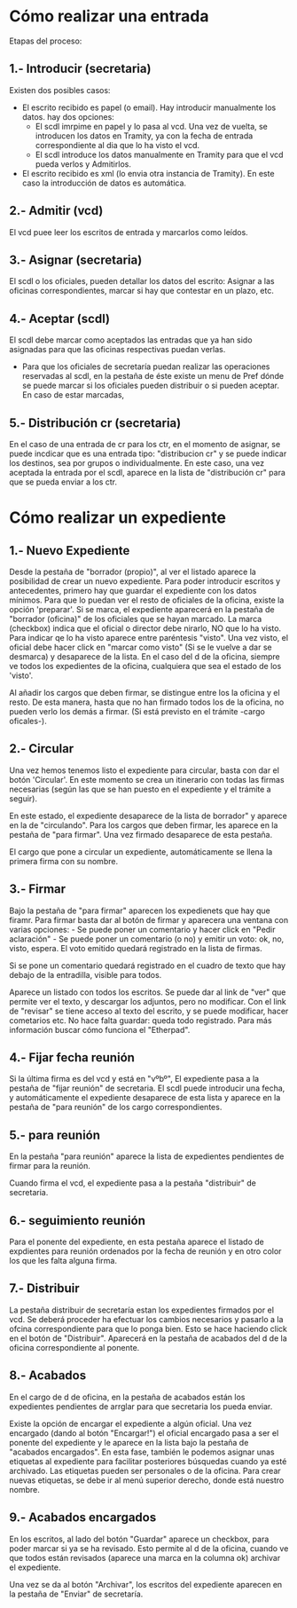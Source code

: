 Cómo realizar una entrada
=========================


Etapas del proceso:



1.- Introducir (secretaria)
--------------

Existen dos posibles casos:

- El escrito recibido es papel (o email). Hay introducir manualmente los datos. hay dos opciones:
    - El scdl imrpime en papel y lo pasa al vcd. Una vez de vuelta, se introducen los datos en Tramity, ya con la fecha de entrada correspondiente al dia que lo ha visto el vcd.
    - El scdl introduce los datos manualmente en  Tramity para que el vcd pueda verlos y Admitirlos.
- El escrito recibido es xml (lo envia otra instancia de Tramity). En este caso la introducción de datos es automática.

 

2.- Admitir (vcd)
-----------
El vcd puee leer los escritos de entrada y marcarlos como leídos.

3.- Asignar (secretaria)
-----------

El scdl o los oficiales, pueden detallar los datos del escrito: Asignar a las oficinas correspondientes, marcar si hay que contestar en un plazo, etc.

4.- Aceptar (scdl)
-----------

El scdl debe marcar como aceptados las entradas que ya han sido asignadas para que las oficinas respectivas puedan verlas.


* Para que los oficiales de secretaría puedan realizar las operaciones reservadas al scdl, en la pestaña de éste existe un menu de Pref dónde se puede marcar si los oficiales pueden distribuir o si pueden aceptar. En caso de estar marcadas, 


5.- Distribución cr (secretaria)
-------------------

En el caso de una entrada de cr para los ctr, en el momento de asignar, se puede incdicar que es una entrada tipo: "distribucion cr" y se puede indicar los destinos, sea por grupos o individualmente. En este caso, una vez aceptada la entrada por el scdl, aparece en la lista de "distribución cr" para que se pueda enviar a los ctr.


Cómo realizar un expediente
===========================

1.- Nuevo Expediente
--------------------

Desde la pestaña de "borrador (propio)", al ver el listado aparece la posibilidad de crear un nuevo expediente. Para poder introducir escritos y antecedentes, primero hay que guardar el expediente con los datos mínimos. Para que lo puedan ver el resto de oficiales de la oficina, existe la opción 'preparar'. Si se marca, el expediente aparecerá en la pestaña de "borrador (oficina)" de los oficiales que se hayan marcado. La marca (checkbox) indica que el oficial o director debe nirarlo, NO que lo ha visto. Para indicar qe lo ha visto aparece entre paréntesis "visto". Una vez visto, el oficial debe hacer click en "marcar como visto" (Si se le vuelve a dar se desmarca) y desaparece de la lista. En el caso del d de la oficina, siempre ve todos los expedientes de la oficina, cualquiera que sea el estado de los 'visto'.

Al añadir los cargos que deben firmar, se distingue entre los la oficina y el resto. De esta manera, hasta que no han firmado todos los de la oficina, no pueden verlo los demás a firmar. (Si está previsto en el trámite -cargo oficales-).

2.- Circular
------------

Una vez hemos tenemos listo el expediente para circular, basta con dar el botón 'Circular'. En este momento se crea un itinerario con todas las firmas necesarias (según las que se han puesto en el expediente y el trámite a seguir).

En este estado, el expediente desaparece de la lista de borrador" y aparece en la de "circulando". Para los cargos que deben firmar, les aparece en la pestaña de "para firmar". Una vez firmado desaparece de esta pestaña.

El cargo que pone a circular un expediente, automáticamente se llena la primera firma con su nombre.

3.- Firmar
----------

Bajo la pestaña de "para firmar" aparecen los expedienets que hay que firamr. Para firmar basta dar al botón de firmar y aparecera una ventana con varias opciones:
	 - Se puede poner un comentario y hacer click en "Pedir aclaración"
	 - Se puede poner un comentario (o no) y emitir un voto: ok, no, visto, espera. El voto emitido quedará registrado en la lista de firmas.
	 
Si se pone un comentario quedará registrado en el cuadro de texto que hay debajo de la entradilla, visible para todos. 

Aparece un listado con todos los escritos. Se puede dar al link de "ver" que permite ver el texto, y descargar los adjuntos, pero no modificar. Con el link de "revisar" se tiene acceso al texto del escrito, y se puede modificar, hacer cometarios etc. No hace falta guardar: queda todo registrado. Para más información buscar cómo funciona el "Etherpad".

4.- Fijar fecha reunión
-----------------------

Si la última firma es del vcd y está en "vºbº", El expediente pasa a la pestaña de "fijar reunión" de secretaria. El scdl puede introducir una fecha, y automáticamente el expediente desaparece de esta lista y aparece en la pestaña de "para reunión" de los cargo correspondientes.

5.- para reunión
----------------

En la pestaña "para reunión" aparece la lista de expedientes pendientes de firmar para la reunión.

Cuando firma el vcd, el expediente pasa a la pestaña "distribuir" de secretaria.

6.- seguimiento reunión
-----------------------

Para el ponente del expediente, en esta pestaña aparece el listado de expdientes para reunión ordenados por la fecha de reunión y en otro color los que les falta alguna firma.

7.- Distribuir
--------------

La pestaña distribuir de secretaría estan los expedientes firmados por el vcd. Se deberá proceder ha efectuar los cambios necesarios y pasarlo a la ofcina correspondiente para que lo ponga bien. Esto se hace haciendo click en el botón de "Distribuir". Aparecerá en la pestaña de acabados del d de la oficina correspondiente al ponente.

8.- Acabados
------------

En el cargo de d de oficina, en la pestaña de acabados están los expedientes pendientes de arrglar para que secretaria los pueda enviar.

Existe la opción de encargar el expediente a algún oficial. Una vez encargado (dando al botón "Encargar!") el oficial encargado pasa a ser el ponente del expediente y le aparece en la lista bajo la pestaña de "acabados encargados". En esta fase, también le podemos asignar unas etiquetas al expediente para facilitar posteriores búsquedas cuando ya esté archivado. Las etiquetas pueden ser personales o de la oficina. Para crear nuevas etiquetas, se debe ir al menú superior derecho, donde está nuestro nombre.



9.- Acabados encargados
-----------------------

En los escritos, al lado del botón "Guardar" aparece un checkbox, para poder marcar si ya se ha revisado. Esto permite al d de la oficina, cuando ve que todos están revisados (aparece una marca en la columna ok) archivar el expediente.

Una vez se da al botón "Archivar", los escritos del expediente aparecen en la pestaña de "Enviar" de secretaría.  


